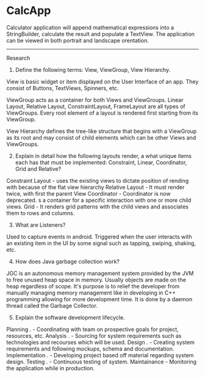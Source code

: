 # CalcApp

Calculator application will append mathematical expressions into a StringBuilder, calculate the result and populate a TextView.
The application can be viewed in both portrait and landscape orentation.

************

Research

1. Define the following terms: View, ViewGroup, View Hierarchy.

View is basic widget or item displayed on the User Interface of an app. They consist of Buttons, TextViews, Spinners, etc.

ViewGroup acts as a container for both Views and ViewGroups. Linear Layout, Relative Layout, ConstraintLayout, FrameLayout are all types of ViewGroups. Every root element of a layout is rendered first starting from its ViewGroup.

View Hierarchy defines the tree-like structure that begins with a ViewGroup as its root and may consist of child elements which can be other Views and ViewGroups.


2. Explain in detail how the following layouts render, a what unique items each has that must be implemented: Constraint, Linear, Coordinator, Grid and Relative?

Constraint Layout   -  uses the existing views to dictate position of rending
                      with because of the flat view hierarchy
 Relative Layout     -  It must render twice, with first the parent View
 Coordinator        - Coordinator is now deprecated. s a container for a specific interaction with one or more child views.
 Grid               - It renders grid patterns with the child views and associates them to rows and columns.

3.  What are Listeners?

Used to capture events in android. Triggered when the user interacts with an existing item in the UI by some signal such as tapping, swiping, shaking, etc.


4. How does Java garbage collection work?

JGC is an autonomous memory management system provided by the JVM to free unused heap space in memory. Usually objects are made on the heap regardless of scope. It's purpose is to relief the developer from manually managing memory management like
in developing in C++ programming allowing for more development time. It is done by a daemon thread called the Garbage Collector.

5. Explain the software development lifecycle.

Planning .  -   Coordinating with team on prospective goals for project, resources, etc.
Analysis .  - Sourcing for system requirements such as technologies and recourses which will be used. 
Design .  -  Creating system requirements and following mockups, schema and documentation.
Implementation . -  Developing project based off material regarding system design.
Testing . -         Continuous testing of system.
Maintainance -      Monitoring the application while in production.
